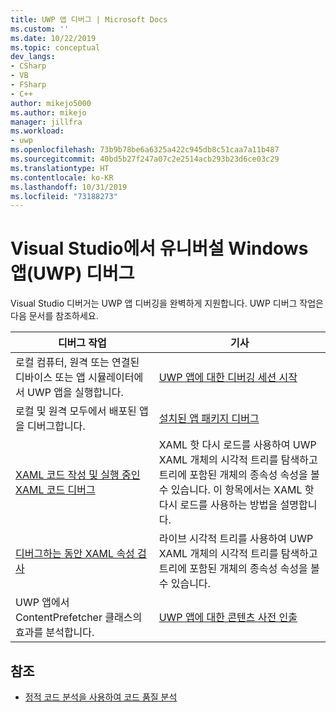 ```yaml
---
title: UWP 앱 디버그 | Microsoft Docs
ms.custom: ''
ms.date: 10/22/2019
ms.topic: conceptual
dev_langs:
- CSharp
- VB
- FSharp
- C++
author: mikejo5000
ms.author: mikejo
manager: jillfra
ms.workload:
- uwp
ms.openlocfilehash: 73b9b78be6a6325a422c945db8c51caa7a11b487
ms.sourcegitcommit: 40bd5b27f247a07c2e2514acb293b23d6ce03c29
ms.translationtype: HT
ms.contentlocale: ko-KR
ms.lasthandoff: 10/31/2019
ms.locfileid: "73188273"
---
```

# <a name="debug-universal-windows-apps-uwp-in-visual-studio"></a>Visual Studio에서 유니버설 Windows 앱(UWP) 디버그

Visual Studio 디버거는 UWP 앱 디버깅을 완벽하게 지원합니다. UWP 디버그 작업은 다음 문서를 참조하세요.

|디버그 작업|기사|
|-|-|
|로컬 컴퓨터, 원격 또는 연결된 디바이스 또는 앱 시뮬레이터에서 UWP 앱을 실행합니다.|[UWP 앱에 대한 디버깅 세션 시작](../debugger/start-a-debugging-session-for-a-store-app-in-visual-studio-vb-csharp-cpp-and-xaml.md)|
|로컬 및 원격 모두에서 배포된 앱을 디버그합니다.|[설치된 앱 패키지 디버그](../debugger/debug-installed-app-package.md)|
| [XAML 코드 작성 및 실행 중인 XAML 코드 디버그](../xaml-tools/xaml-hot-reload.md) | XAML 핫 다시 로드를 사용하여 UWP XAML 개체의 시각적 트리를 탐색하고 트리에 포함된 개체의 종속성 속성을 볼 수 있습니다. 이 항목에서는 XAML 핫 다시 로드를 사용하는 방법을 설명합니다. |
| [디버그하는 동안 XAML 속성 검사](../xaml-tools/xaml-hot-reload.md) | 라이브 시각적 트리를 사용하여 UWP XAML 개체의 시각적 트리를 탐색하고 트리에 포함된 개체의 종속성 속성을 볼 수 있습니다. |
|UWP 앱에서 ContentPrefetcher 클래스의 효과를 분석합니다.|[UWP 앱에 대한 콘텐츠 사전 인출](../debugger/prefetch-content-for-windows-store-apps.md)|

## <a name="see-also"></a>참조
- [정적 코드 분석을 사용하여 코드 품질 분석](../code-quality/code-analysis-for-managed-code-overview.md)

